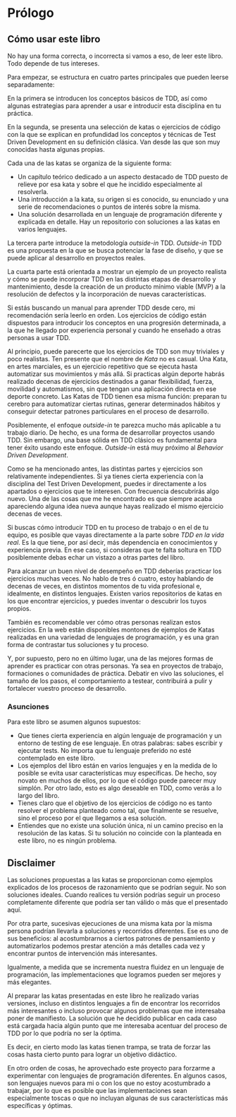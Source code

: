 # Prólogo #

## Cómo usar este libro

No hay una forma correcta, o incorrecta si vamos a eso, de leer este libro. Todo depende de tus intereses. 

Para empezar, se estructura en cuatro partes principales que pueden leerse separadamente:

En la primera se introducen los conceptos básicos de TDD, así como algunas estrategias para aprender a usar e introducir esta disciplina en tu práctica.

En la segunda, se presenta una selección de katas o ejercicios de código con la que se explican en profundidad los conceptos y técnicas de Test Driven Development en su definición clásica. Van desde las que son muy conocidas hasta algunas propias.

Cada una de las katas se organiza de la siguiente forma:

* Un capítulo teórico dedicado a un aspecto destacado de TDD puesto de relieve por esa kata y sobre el que he incidido especialmente al resolverla.
* Una introducción a la kata, su origen si es conocido, su enunciado y una serie de recomendaciones o puntos de interés sobre la misma.
* Una solución desarrollada en un lenguaje de programación diferente y explicada en detalle. Hay un repositorio con soluciones a las katas en varios lenguajes.

La tercera parte introduce la metodología *outside-in* TDD. *Outside-in* TDD es una propuesta en la que se busca potenciar la fase de diseño, y que se puede aplicar al desarrollo en proyectos reales.

La cuarta parte está orientada a mostrar un ejemplo de un proyecto realista y cómo se puede incorporar TDD en las distintas etapas de desarrollo y mantenimiento, desde la creación de un producto mínimo viable (MVP) a la resolución de defectos y la incorporación de nuevas características.

Si estás buscando un manual para aprender TDD desde cero, mi recomendación sería leerlo en orden. Los ejercicios de código están dispuestos para introducir los conceptos en una progresión determinada, a la que he llegado por experiencia personal y cuando he enseñado a otras personas a usar TDD.

Al principio, puede parecerte que los ejercicios de TDD son muy triviales y poco realistas. Ten presente que el nombre de *Kata* no es casual. Una Kata, en artes marciales, es un ejercicio repetitivo que se ejecuta hasta automatizar sus movimientos y más allá. Si practicas algún deporte habrás realizado decenas de ejercicios destinados a ganar flexibilidad, fuerza, movilidad y automatismos, sin que tengan una aplicación directa en ese deporte concreto. Las Katas de TDD tienen esa misma función: preparan tu cerebro para automatizar ciertas rutinas, generar determinados hábitos y conseguir detectar patrones particulares en el proceso de desarrollo.

Posiblemente, el enfoque *outside-in* te parezca mucho más aplicable a tu trabajo diario. De hecho, es una forma de desarrollar proyectos usando TDD. Sin embargo, una base sólida en TDD clásico es fundamental para tener éxito usando este enfoque. *Outside-in* está muy próximo al *Behavior Driven Development*.

Como se ha mencionado antes, las distintas partes y ejercicios son relativamente independientes. Si ya tienes cierta experiencia con la disciplina del Test Driven Development, puedes ir directamente a los apartados o ejercicios que te interesen. Con frecuencia descubrirás algo nuevo. Una de las cosas que me he encontrado es que siempre acaba apareciendo alguna idea nueva aunque hayas realizado el mismo ejercicio decenas de veces.

Si buscas cómo introducir TDD en tu proceso de trabajo o en el de tu equipo, es posible que vayas directamente a la parte sobre *TDD en la vida real*. Es la que tiene, por así decir, más dependencia en conocimientos y experiencia previa. En ese caso, si consideras que te falta soltura en TDD posiblemente debas echar un vistazo a otras partes del libro.

Para alcanzar un buen nivel de desempeño en TDD deberías practicar los ejercicios muchas veces. No hablo de tres ó cuatro, estoy hablando de decenas de veces, en distintos momentos de tu vida profesional e, idealmente, en distintos lenguajes. Existen varios repositorios de katas en los que encontrar ejercicios, y puedes inventar o descubrir los tuyos propios.

También es recomendable ver cómo otras personas realizan estos ejercicios. En la web están disponibles montones de ejemplos de Katas realizadas en una variedad de lenguajes de programación, y es una gran forma de contrastar tus soluciones y tu proceso.

Y, por supuesto, pero no en último lugar, una de las mejores formas de aprender es practicar con otras personas. Ya sea en proyectos de trabajo, formaciones o comunidades de práctica. Debatir en vivo las soluciones, el tamaño de los pasos, el comportamiento a testear, contribuirá a pulir y fortalecer vuestro proceso de desarrollo.

### Asunciones

Para este libro se asumen algunos supuestos:

* Que tienes cierta experiencia en algún lenguaje de programación y un entorno de testing de ese lenguaje. En otras palabras: sabes escribir y ejecutar tests. No importa que tu lenguaje preferido no esté contemplado en este libro.
* Los ejemplos del libro están en varios lenguajes y en la medida de lo posible se evita usar características muy específicas. De hecho, soy novato en muchos de ellos, por lo que el código puede parecer muy simplón. Por otro lado, esto es algo deseable en TDD, como verás a lo largo del libro.
* Tienes claro que el objetivo de los ejercicios de código no es tanto resolver el problema planteado como tal, que finalmente se resuelve, sino el proceso por el que llegamos a esa solución.
* Entiendes que no existe una solución única, ni un camino preciso en la resolución de las katas. Si tu solución no coincide con la planteada en este libro, no es ningún problema.

## Disclaimer

Las soluciones propuestas a las katas se proporcionan como ejemplos explicados de los procesos de razonamiento que se podrían seguir. No son soluciones ideales. Cuando realices tu versión podrías seguir un proceso completamente diferente que podría ser tan válido o más que el presentado aquí.

Por otra parte, sucesivas ejecuciones de una misma kata por la misma persona podrían llevarla a soluciones y recorridos diferentes. Ese es uno de sus beneficios: al acostumbrarnos a ciertos patrones de pensamiento y automatizarlos podemos prestar atención a más detalles cada vez y encontrar puntos de intervención más interesantes.

Igualmente, a medida que se incrementa nuestra fluidez en un lenguaje de programación, las implementaciones que logramos pueden ser mejores y más elegantes.

Al preparar las katas presentadas en este libro he realizado varias versiones, incluso en distintos lenguajes a fin de encontrar los recorridos más interesantes o incluso provocar algunos problemas que me interesaba poner de manifiesto. La solución que he decidido publicar en cada caso está cargada hacia algún punto que me interesaba acentuar del proceso de TDD por lo que podría no ser la óptima.

Es decir, en cierto modo las katas tienen trampa, se trata de forzar las cosas hasta cierto punto para lograr un objetivo didáctico.

En otro orden de cosas, he aprovechado este proyecto para forzarme a experimentar con lenguajes de programación diferentes. En algunos casos, son lenguajes nuevos para mi o con los que no estoy acostumbrado a trabajar, por lo que es posible que las implementaciones sean especialmente toscas o que no incluyan algunas de sus características más específicas y óptimas.
